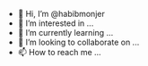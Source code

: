 - 👋 Hi, I’m @habibmonjer
- 👀 I’m interested in ...
- 🌱 I’m currently learning ...
- 💞️ I’m looking to collaborate on ...
- 📫 How to reach me ...

<!---
habibmonjer/habibmonjer is a ✨ special ✨ repository because its `README.md` (this file) appears on your GitHub profile.
You can click the Preview link to take a look at your changes.
--->
